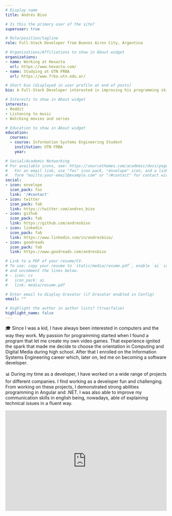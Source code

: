 ```yaml
---
# Display name
title: Andrés Biso

# Is this the primary user of the site?
superuser: true

# Role/position/tagline
role: Full-Stack Developer from Buenos Aires City, Argentina

# Organizations/Affiliations to show in About widget
organizations:
- name: Working at Hexacta
  url: https://www.hexacta.com/
- name: Studying at UTN FRBA
  url: https://www.frba.utn.edu.ar/

# Short bio (displayed in user profile at end of posts)
bio: A Full-Stack Developer interested in improving his programming skills

# Interests to show in About widget
interests:
- Reddit
- Listening to music
- Watching movies and series

# Education to show in About widget
education:
  courses:
  - course: Information Systems Engineering Student
    institution: UTN FRBA
    year:

# Social/Academic Networking
# For available icons, see: https://sourcethemes.com/academic/docs/page-builder/#icons
#   For an email link, use "fas" icon pack, "envelope" icon, and a link in the
#   form "mailto:your-email@example.com" or "/#contact" for contact widget.
social:
- icon: envelope
  icon_pack: fas
  link: '/#contact'
- icon: twitter
  icon_pack: fab
  link: https://twitter.com/andres_biso
- icon: github
  icon_pack: fab
  link: https://github.com/andresbiso
- icon: linkedin
  icon_pack: fab
  link: https://www.linkedin.com/in/andresbiso/
- icon: goodreads
  icon_pack: fab
  link: https://www.goodreads.com/andresbiso

# Link to a PDF of your resume/CV.
# To use: copy your resume to `static/media/resume.pdf`, enable `ai` icons in `params.toml`, 
# and uncomment the lines below.
# - icon: cv
#   icon_pack: ai
#   link: media/resume.pdf

# Enter email to display Gravatar (if Gravatar enabled in Config)
email: ""

# Highlight the author in author lists? (true/false)
highlight_name: false
---
```


🎓 Since I was a kid, I have always been interested in computers and the way they work. My passion for programming started when I found a program that let me create my own video games. That experience ignited the spark that made me decide to choose the orientation in Computing and Digital Media during high school. After that I enrolled on the Information Systems Engineering career which, later on, led me on becoming a software developer.\
\
📊 During my time as a developer, I have worked on a wide range of projects for different companies. I find working as a developer fun and challenging. From working on these projects, I demonstrated strong abilities programming in Angular and .NET. I was also able to improve my communication skills in english being, nowadays, able of explaining technical issues in a fluent way.

<style>
.video-container { 
  position: relative; 
  padding-bottom: 56.25%; 
  padding-top: 30px; 
  height: 0; 
  overflow: hidden; 
}

.video-container iframe, .video-container object, .video-container embed { 
  position: absolute; 
  top: 0; 
  left: 0; 
  width: 100%; 
  height: 100%;
}
</style>

<div class="video-container">
  <iframe
  width="560"
  height="315"
  src="https://www.youtube.com/embed/Wz8zCM9fIDc" frameborder="0"
  allow="accelerometer; autoplay; encrypted-media; gyroscope; picture-in-picture"
  allowfullscreen>
  </iframe>
</div>
